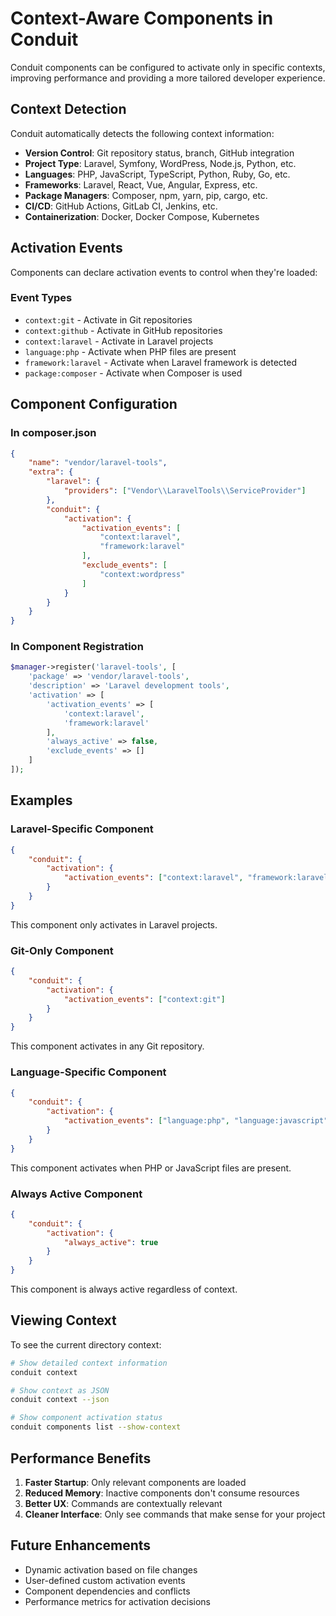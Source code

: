 # Context-Aware Components in Conduit

Conduit components can be configured to activate only in specific contexts, improving performance and providing a more tailored developer experience.

## Context Detection

Conduit automatically detects the following context information:

- **Version Control**: Git repository status, branch, GitHub integration
- **Project Type**: Laravel, Symfony, WordPress, Node.js, Python, etc.
- **Languages**: PHP, JavaScript, TypeScript, Python, Ruby, Go, etc.
- **Frameworks**: Laravel, React, Vue, Angular, Express, etc.
- **Package Managers**: Composer, npm, yarn, pip, cargo, etc.
- **CI/CD**: GitHub Actions, GitLab CI, Jenkins, etc.
- **Containerization**: Docker, Docker Compose, Kubernetes

## Activation Events

Components can declare activation events to control when they're loaded:

### Event Types

- `context:git` - Activate in Git repositories
- `context:github` - Activate in GitHub repositories
- `context:laravel` - Activate in Laravel projects
- `language:php` - Activate when PHP files are present
- `framework:laravel` - Activate when Laravel framework is detected
- `package:composer` - Activate when Composer is used

## Component Configuration

### In composer.json

```json
{
    "name": "vendor/laravel-tools",
    "extra": {
        "laravel": {
            "providers": ["Vendor\\LaravelTools\\ServiceProvider"]
        },
        "conduit": {
            "activation": {
                "activation_events": [
                    "context:laravel",
                    "framework:laravel"
                ],
                "exclude_events": [
                    "context:wordpress"
                ]
            }
        }
    }
}
```

### In Component Registration

```php
$manager->register('laravel-tools', [
    'package' => 'vendor/laravel-tools',
    'description' => 'Laravel development tools',
    'activation' => [
        'activation_events' => [
            'context:laravel',
            'framework:laravel'
        ],
        'always_active' => false,
        'exclude_events' => []
    ]
]);
```

## Examples

### Laravel-Specific Component

```json
{
    "conduit": {
        "activation": {
            "activation_events": ["context:laravel", "framework:laravel"]
        }
    }
}
```

This component only activates in Laravel projects.

### Git-Only Component

```json
{
    "conduit": {
        "activation": {
            "activation_events": ["context:git"]
        }
    }
}
```

This component activates in any Git repository.

### Language-Specific Component

```json
{
    "conduit": {
        "activation": {
            "activation_events": ["language:php", "language:javascript"]
        }
    }
}
```

This component activates when PHP or JavaScript files are present.

### Always Active Component

```json
{
    "conduit": {
        "activation": {
            "always_active": true
        }
    }
}
```

This component is always active regardless of context.

## Viewing Context

To see the current directory context:

```bash
# Show detailed context information
conduit context

# Show context as JSON
conduit context --json

# Show component activation status
conduit components list --show-context
```

## Performance Benefits

1. **Faster Startup**: Only relevant components are loaded
2. **Reduced Memory**: Inactive components don't consume resources
3. **Better UX**: Commands are contextually relevant
4. **Cleaner Interface**: Only see commands that make sense for your project

## Future Enhancements

- Dynamic activation based on file changes
- User-defined custom activation events
- Component dependencies and conflicts
- Performance metrics for activation decisions